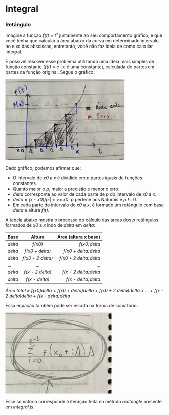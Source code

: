 # Integral
### Retângulo
Imagine a função _f(t) = t²_ juntamente ao seu comportamento gráfico, e que você tenha que calcular a área abaixo da curva em determinado intervalo no eixo das abscissas, entretanto, você não faz ideia de como calcular integral. 

É possível resolver esse problema utilizando uma ideia mais simples de função constante (_f(t) = c_ | _c_ é uma constante), calculada de partes em partes da função original. Segue o gráfico:

<img src="public/images/grafico.jpeg" alt="grafico" height="256px">

Dado gráfico, podemos afirmar que:
* O intervalo de _x0_ a _x_ é dividido em _p_ partes iguais de funções constantes.
* Quanto maior o _p_, maior a precisão e menor o erro.
* _delta_ corresponte ao valor de cada parte de _p_ do intervalo de _x0_ a _x_.
* _delta = (x - x0)/p_ | _x_ >= _x0_; _p_ pertece aos Naturais e _p_ != 0.
* Em cada parte do intervalo de _x0_ a _x_, é formado um retângulo com base _delta_ e altura _f(t)_.

A tabela abaixo mostra o processo do cálculo das áreas dos _p_ retângulos formados de _x0_ a _x_ indo de _delta_ em _delta_:

| Base | Altura | Área (altura x base) |
|:-|:-:|-:|
| _delta_ | _f(x0)_ | _f(x0)delta_ |
| _delta_ | _f(x0 + delta)_ | _f(x0 + delta)delta_ |
| _delta_ | _f(x0 + 2 delta)_ | _f(x0 + 2 delta)delta_ |
|...|...|...|
| _delta_ | _f(x - 2 delta)_ | _f(x - 2 delta)delta_ |
| _delta_ | _f(x - delta)_ | _f(x - delta)delta_ |

_Área total = f(x0)delta + f(x0 + delta)delta + f(x0 + 2 delta)delta + ... + f(x - 2 delta)delta + f(x - delta)delta_

Essa equação também pode ser escrita na forma de somatório:

<img src="public/images/somatorio.jpeg" alt="somatorio" height="256px">

Esse somatório corresponde à iteração feita no método _rectangle_ presente em _integral.js_.
